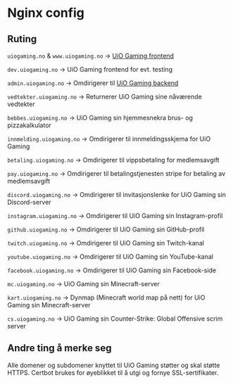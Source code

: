 # Nginx config

## Ruting

`uiogaming.no` & `www.uiogaming.no` -> [UiO Gaming frontend](https://github.com/UiO-Gaming/uiogaming.no)

`dev.uiogaming.no` -> UiO Gaming frontend for evt. testing

`admin.uiogaming.no` -> Omdirigerer til [UiO Gaming backend](https://github.com/UiO-Gaming/uiogaming.no-backend)

`vedtekter.uiogaming.no` -> Returnerer UiO Gaming sine nåværende vedtekter

`bebbes.uiogaming.no` -> UiO Gaming sin hjemmesnekra brus- og pizzakalkulator

`innmelding.uiogaming.no` -> Omdirigerer til innmeldingsskjema for UiO Gaming

`betaling.uiogaming.no` -> Omdirigerer til vippsbetaling for medlemsavgift

`pay.uiogaming.no` -> Omdirigerer til betalingstjenesten stripe for betaling av medlemsavgift

`discord.uiogaming.no` -> Omdirigerer til invitasjonslenke for UiO Gaming sin Discord-server

`instagram.uiogaming.no` -> Omdirigerer til UiO Gaming sin Instagram-profil

`github.uiogaming.no` -> Omdirigerer til UiO Gaming sin GitHub-profil

`twitch.uiogaming.no` -> Omdirigerer til UiO Gaming sin Twitch-kanal

`youtube.uiogaming.no` -> Omdirigerer til UiO Gaming sin YouTube-kanal

`facebook.uiogaming.no` -> Omdirigerer til UiO Gaming sin Facebook-side

`mc.uiogaming.no` -> UiO Gaming sin Minecraft-server

`kart.uiogaming.no` -> Dynmap (Minecraft world map på nett) for UiO Gaming sin Minecraft-server

`cs.uiogaming.no` -> UiO Gaming sin Counter-Strike: Global Offensive scrim server

## Andre ting å merke seg

Alle domener og subdomener knyttet til UiO Gaming støtter og skal støtte HTTPS. Certbot brukes for øyeblikket til å utgi og fornye SSL-sertifikater.
